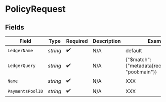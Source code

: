 # PolicyRequest


## Fields

| Field                                                 | Type                                                  | Required                                              | Description                                           | Example                                               |
| ----------------------------------------------------- | ----------------------------------------------------- | ----------------------------------------------------- | ----------------------------------------------------- | ----------------------------------------------------- |
| `LedgerName`                                          | *string*                                              | :heavy_check_mark:                                    | N/A                                                   | default                                               |
| `LedgerQuery`                                         | *string*                                              | :heavy_check_mark:                                    | N/A                                                   | {"$match": {"metadata[reconciliation]": "pool:main"}} |
| `Name`                                                | *string*                                              | :heavy_check_mark:                                    | N/A                                                   | XXX                                                   |
| `PaymentsPoolID`                                      | *string*                                              | :heavy_check_mark:                                    | N/A                                                   | XXX                                                   |